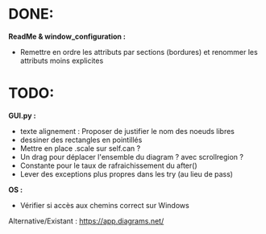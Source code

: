 # DONE:
**ReadMe & window_configuration :**
+ Remettre en ordre les attributs par sections (bordures) et renommer les attributs moins explicites

# TODO:
**GUI.py :** 
+ texte alignement : Proposer de justifier le nom des noeuds libres
+ dessiner des rectangles en pointillés 
+ Mettre en place .scale sur self.can ?   
+ Un drag pour déplacer l'ensemble du diagram ? avec scrollregion ?  
+ Constante pour le taux de rafraichissement du after()
+ Lever des exceptions plus propres dans les try (au lieu de pass)

**OS :**
+ Vérifier si accès aux chemins correct sur Windows  

Alternative/Existant : https://app.diagrams.net/
